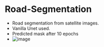 # Road-Segmentation
- Road segmentation from satellite images. 
- Vanilla Unet used. 
- Predicted mask after 10 epochs
- ![image](https://github.com/VamseeNY/Road-Segmentation/assets/104006094/2f2b8224-dd5a-49a5-baf8-170da87b294b)

